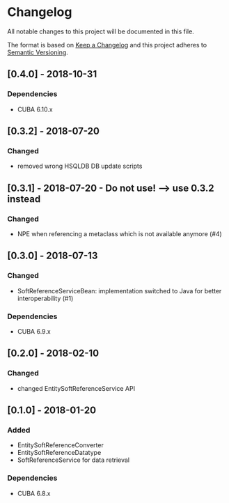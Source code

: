 # Changelog
All notable changes to this project will be documented in this file.

The format is based on [Keep a Changelog](http://keepachangelog.com/en/1.0.0/)
and this project adheres to [Semantic Versioning](http://semver.org/spec/v2.0.0.html).

## [0.4.0] - 2018-10-31

### Dependencies
- CUBA 6.10.x

## [0.3.2] - 2018-07-20

### Changed
- removed wrong HSQLDB DB update scripts

## [0.3.1] - 2018-07-20 - Do not use! --> use 0.3.2 instead

### Changed
- NPE when referencing a metaclass which is not available anymore (#4)

## [0.3.0] - 2018-07-13

### Changed
- SoftReferenceServiceBean: implementation switched to Java for better interoperability (#1)

### Dependencies
- CUBA 6.9.x

## [0.2.0] - 2018-02-10

### Changed
- changed EntitySoftReferenceService API


## [0.1.0] - 2018-01-20

### Added
- EntitySoftReferenceConverter
- EntitySoftReferenceDatatype
- SoftReferenceService for data retrieval


### Dependencies
- CUBA 6.8.x
